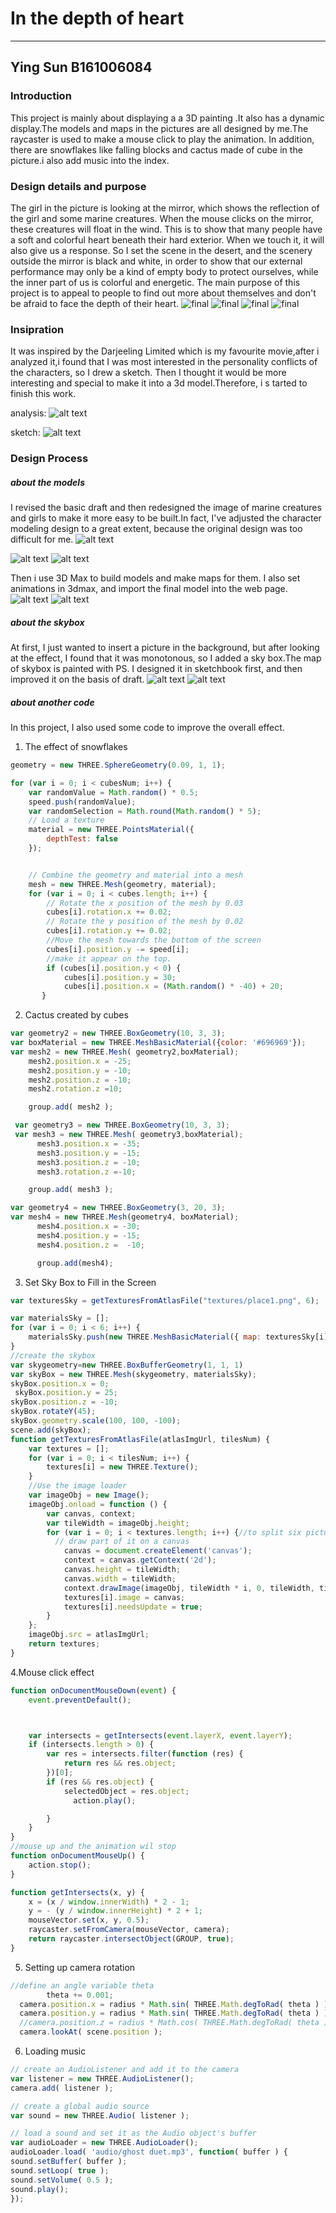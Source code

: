 # In the depth of  heart
------

## Ying Sun B161006084
### Introduction
This project is mainly about displaying a a 3D painting .It also has a dynamic display.The models and maps in the pictures are all designed by me.The raycaster is used to make a mouse click to play the animation. In addition, there are snowflakes like falling blocks and cactus made of cube in the picture.i also add music into the index.

### Design details and purpose
The girl in the picture is looking at the mirror, which shows the reflection of the girl and some marine creatures. When the mouse clicks on the mirror, these creatures will float in the wind. This is to show that many people have a soft and colorful heart beneath their hard exterior. When we touch it, it will also give us a response. So I set the scene in the desert, and the scenery outside the mirror is black and white, in order to show that our external performance may only be a kind of empty body to protect ourselves, while the inner part of us is colorful and energetic. The main purpose of this project is to appeal to people to find out more about themselves and don't be afraid to face the depth of their heart.
![final](https://raw.githubusercontent.com/sunyingg/DAT505-Code/master/screenshots/3.png)
![final](https://raw.githubusercontent.com/sunyingg/DAT505-Code/master/screenshots/5.png)
![final](https://raw.githubusercontent.com/sunyingg/DAT505-Code/master/screenshots/6.png)
![final](https://raw.githubusercontent.com/sunyingg/DAT505-Code/master/screenshots/7.png)

### Insipration

It was inspired by the Darjeeling Limited which is my favourite movie,after i analyzed it,i found that I was most interested in the personality conflicts of the characters, so I drew a sketch.
Then I thought it would be more interesting and special to make it into a 3d model.Therefore, i s tarted to finish this work.

analysis:
![alt text](https://raw.githubusercontent.com/sunyingg/DAT505-Code/master/screenshots/14.png)



sketch:
![alt text](https://raw.githubusercontent.com/sunyingg/DAT505-Code/master/screenshots/1.png)


### Design Process
##### about the models

I revised the basic draft and then redesigned the image of marine creatures and girls to make it more easy to be built.In fact, I've adjusted the character modeling design to a great extent, because the original design was too difficult for me.
![alt text](https://raw.githubusercontent.com/sunyingg/DAT505-Code/master/screenshots/10.jpg)

![alt text](https://raw.githubusercontent.com/sunyingg/DAT505-Code/master/screenshots/8.jpg)
![alt text](https://raw.githubusercontent.com/sunyingg/DAT505-Code/master/screenshots/9.jpg)

Then i use 3D Max to build models and make maps for them. I also set animations in 3dmax, and import the final model into the web page.
![alt text](https://raw.githubusercontent.com/sunyingg/DAT505-Code/master/screenshots/2.png)
![alt text](https://raw.githubusercontent.com/sunyingg/DAT505-Code/master/screenshots/4.png)
##### about the skybox
At first, I just wanted to insert a picture in the background, but after looking at the effect, I found that it was monotonous, so I added a sky box.The map of skybox is painted with PS. I designed it in sketchbook first, and then improved it on the basis of draft.
![alt text](https://raw.githubusercontent.com/sunyingg/DAT505-Code/master/screenshots/12.jpg)
![alt text](https://raw.githubusercontent.com/sunyingg/DAT505-Code/master/screenshots/13.png)
##### about another code
In this project, I also used some code to improve the overall effect.

1. The effect of snowflakes

```javascript
geometry = new THREE.SphereGeometry(0.09, 1, 1);

for (var i = 0; i < cubesNum; i++) {
    var randomValue = Math.random() * 0.5;
    speed.push(randomValue);
    var randomSelection = Math.round(Math.random() * 5);
    // Load a texture
    material = new THREE.PointsMaterial({
        depthTest: false
    });


    // Combine the geometry and material into a mesh
    mesh = new THREE.Mesh(geometry, material);
    for (var i = 0; i < cubes.length; i++) {
        // Rotate the x position of the mesh by 0.03
        cubes[i].rotation.x += 0.02;
        // Rotate the y position of the mesh by 0.02
        cubes[i].rotation.y += 0.02;
        //Move the mesh towards the bottom of the screen
        cubes[i].position.y -= speed[i];
        //make it appear on the top.
        if (cubes[i].position.y < 0) {
            cubes[i].position.y = 30;
            cubes[i].position.x = (Math.random() * -40) + 20;
       }

```


2. Cactus created by cubes

```javascript
var geometry2 = new THREE.BoxGeometry(10, 3, 3);
var boxMaterial = new THREE.MeshBasicMaterial({color: '#696969'});
var mesh2 = new THREE.Mesh( geometry2,boxMaterial);
    mesh2.position.x = -25;
    mesh2.position.y = -10;
    mesh2.position.z = -10;
    mesh2.rotation.z =10;

    group.add( mesh2 );

 var geometry3 = new THREE.BoxGeometry(10, 3, 3);
 var mesh3 = new THREE.Mesh( geometry3,boxMaterial);
      mesh3.position.x = -35;
      mesh3.position.y = -15;
      mesh3.position.z = -10;
      mesh3.rotation.z =-10;

    group.add( mesh3 );

var geometry4 = new THREE.BoxGeometry(3, 20, 3);
var mesh4 = new THREE.Mesh(geometry4, boxMaterial);
      mesh4.position.x = -30;
      mesh4.position.y = -15;
      mesh4.position.z =  -10;

      group.add(mesh4);

```
3. Set Sky Box to Fill in the Screen

```javascript
var texturesSky = getTexturesFromAtlasFile("textures/place1.png", 6);

var materialsSky = [];
for (var i = 0; i < 6; i++) {
    materialsSky.push(new THREE.MeshBasicMaterial({ map: texturesSky[i] }));
}
//create the skybox
var skygeometry=new THREE.BoxBufferGeometry(1, 1, 1)
var skyBox = new THREE.Mesh(skygeometry, materialsSky);
skyBox.position.x = 0;
 skyBox.position.y = 25;
skyBox.position.z = -10;
skyBox.rotateY(45);
skyBox.geometry.scale(100, 100, -100);
scene.add(skyBox);
function getTexturesFromAtlasFile(atlasImgUrl, tilesNum) {
    var textures = [];
    for (var i = 0; i < tilesNum; i++) {
        textures[i] = new THREE.Texture();
    }
    //Use the image loader
    var imageObj = new Image();
    imageObj.onload = function () {
        var canvas, context;
        var tileWidth = imageObj.height;
        for (var i = 0; i < textures.length; i++) {//to split six pictures.
          // draw part of it on a canvas
            canvas = document.createElement('canvas');
            context = canvas.getContext('2d');
            canvas.height = tileWidth;
            canvas.width = tileWidth;
            context.drawImage(imageObj, tileWidth * i, 0, tileWidth, tileWidth, 0, 0, tileWidth, tileWidth);
            textures[i].image = canvas;
            textures[i].needsUpdate = true;
        }
    };
    imageObj.src = atlasImgUrl;
    return textures;
}
```
4.Mouse click effect

```javascript
function onDocumentMouseDown(event) {
    event.preventDefault();



    var intersects = getIntersects(event.layerX, event.layerY);
    if (intersects.length > 0) {
        var res = intersects.filter(function (res) {
            return res && res.object;
        })[0];
        if (res && res.object) {
            selectedObject = res.object;
              action.play();

        }
    }
}
//mouse up and the animation wil stop
function onDocumentMouseUp() {
    action.stop();
}

function getIntersects(x, y) {
    x = (x / window.innerWidth) * 2 - 1;
    y = - (y / window.innerHeight) * 2 + 1;
    mouseVector.set(x, y, 0.5);
    raycaster.setFromCamera(mouseVector, camera);
    return raycaster.intersectObject(GROUP, true);
}

```
5. Setting up camera rotation

```javascript
//define an angle variable theta
        theta += 0.001;
  camera.position.x = radius * Math.sin( THREE.Math.degToRad( theta ) );
  camera.position.y = radius * Math.sin( THREE.Math.degToRad( theta ) );
  //camera.position.z = radius * Math.cos( THREE.Math.degToRad( theta ) );
  camera.lookAt( scene.position );
```
6. Loading music

```javascript
// create an AudioListener and add it to the camera
var listener = new THREE.AudioListener();
camera.add( listener );

// create a global audio source
var sound = new THREE.Audio( listener );

// load a sound and set it as the Audio object's buffer
var audioLoader = new THREE.AudioLoader();
audioLoader.load( 'audio/ghost duet.mp3', function( buffer ) {
sound.setBuffer( buffer );
sound.setLoop( true );
sound.setVolume( 0.5 );
sound.play();
});
```
